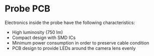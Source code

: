 # Probe PCB

Electronics inside the probe have the following characteristics:

 - High luminosity (750 lm)
 - Compact design with SMD ICs
 - Minimum power consumption in order to preserve cable condition 
 - PCB design to provide LEDs around the camera lens evenly

